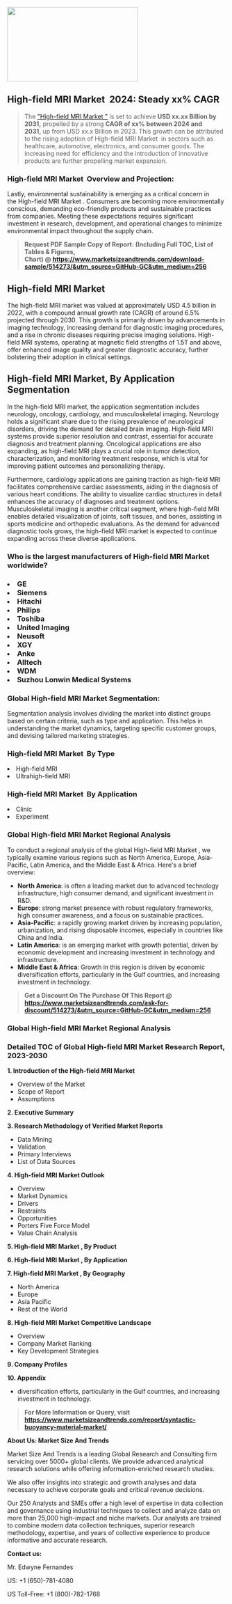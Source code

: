 <p><img class="alignnone size-medium wp-image-20088" src="https://ffe5etoiles.com/wp-content/uploads/2024/12/MST1-300x171.png" alt="" width="300" height="171" /></p><h2 id="ember46" class="ember-view reader-text-block__heading-2">High-field MRI Market &nbsp;2024: Steady&nbsp;xx% CAGR</h2><blockquote id="ember47" class="ember-view reader-text-block__blockquote">The&nbsp;<a class="app-aware-link " href="https://www.marketsizeandtrends.com/download-sample/514273/&utm_source=GitHub-GC&utm_medium=256" target="_blank" data-test-app-aware-link="">"High-field MRI Market "</a>&nbsp;is set to achieve&nbsp;<strong>USD&nbsp;xx.xx&nbsp;Billion by 2031,</strong>&nbsp;propelled by a strong&nbsp;<strong>CAGR of&nbsp;xx% between 2024 and 2031,</strong>&nbsp;up from USD xx.x Billion in 2023. This growth can be attributed to the rising adoption of&nbsp;High-field MRI Market &nbsp;in sectors such as healthcare, automotive, electronics, and consumer goods. The increasing need for efficiency and the introduction of innovative products are further propelling market expansion.</blockquote><h3 id="ember48" class="ember-view reader-text-block__heading-3">High-field MRI Market &nbsp;Overview and Projection:</h3><p id="ember49" class="ember-view reader-text-block__paragraph">Lastly, environmental sustainability is emerging as a critical concern in the&nbsp;High-field MRI Market . Consumers are becoming more environmentally conscious, demanding eco-friendly products and sustainable practices from companies. Meeting these expectations requires significant investment in research, development, and operational changes to minimize environmental impact throughout the supply chain.</p><blockquote id="ember50" class="ember-view reader-text-block__blockquote"><strong>Request PDF Sample Copy of Report: (Including Full TOC, List of Tables &amp; Figures, Chart)&nbsp;@&nbsp;<strong><a href="https://www.marketsizeandtrends.com/download-sample/514273/&utm_source=GitHub-GC&utm_medium=256" target="_blank">https://www.marketsizeandtrends.com/download-sample/514273/&utm_source=GitHub-GC&utm_medium=256</a></strong></strong></blockquote><h3 class=""> <h2>High-field MRI Market</h2><p>The high-field MRI market was valued at approximately USD 4.5 billion in 2022, with a compound annual growth rate (CAGR) of around 6.5% projected through 2030. This growth is primarily driven by advancements in imaging technology, increasing demand for diagnostic imaging procedures, and a rise in chronic diseases requiring precise imaging solutions. High-field MRI systems, operating at magnetic field strengths of 1.5T and above, offer enhanced image quality and greater diagnostic accuracy, further bolstering their adoption in clinical settings.</p><h2>High-field MRI Market, By Application Segmentation</h2><p>In the high-field MRI market, the application segmentation includes neurology, oncology, cardiology, and musculoskeletal imaging. Neurology holds a significant share due to the rising prevalence of neurological disorders, driving the demand for detailed brain imaging. High-field MRI systems provide superior resolution and contrast, essential for accurate diagnosis and treatment planning. Oncological applications are also expanding, as high-field MRI plays a crucial role in tumor detection, characterization, and monitoring treatment response, which is vital for improving patient outcomes and personalizing therapy.</p><p>Furthermore, cardiology applications are gaining traction as high-field MRI facilitates comprehensive cardiac assessments, aiding in the diagnosis of various heart conditions. The ability to visualize cardiac structures in detail enhances the accuracy of diagnoses and treatment options. Musculoskeletal imaging is another critical segment, where high-field MRI enables detailed visualization of joints, soft tissues, and bones, assisting in sports medicine and orthopedic evaluations. As the demand for advanced diagnostic tools grows, the high-field MRI market is expected to continue expanding across these diverse applications.</p></h3><h3 id="" class="">Who is the largest manufacturers of&nbsp;High-field MRI Market worldwide?</h3><h3 class=""></Li><Li>GE</Li><Li> Siemens</Li><Li> Hitachi</Li><Li> Philips</Li><Li> Toshiba</Li><Li> United Imaging</Li><Li> Neusoft</Li><Li> XGY</Li><Li> Anke</Li><Li> Alltech</Li><Li> WDM</Li><Li> Suzhou Lonwin Medical Systems</h3><h3 id="ember53" class="ember-view reader-text-block__heading-3">Global&nbsp;High-field MRI Market Segmentation:</h3><p id="ember54" class="ember-view reader-text-block__paragraph">Segmentation analysis involves dividing the market into distinct groups based on certain criteria, such as type and application. This helps in understanding the market dynamics, targeting specific customer groups, and devising tailored marketing strategies.</p><h3 id="" class="">High-field MRI Market &nbsp;By Type</h3><p></Li><Li>High-field MRI</Li><Li> Ultrahigh-field MRI</p><h3 id="" class="">High-field MRI Market &nbsp;By Application</h3><p class=""></Li><Li>Clinic</Li><Li> Experiment</p><h3 id="ember62" class="ember-view reader-text-block__heading-3">Global High-field MRI Market Regional Analysis</h3><p id="ember63" class="ember-view reader-text-block__paragraph">To conduct a regional analysis of the global High-field MRI Market , we typically examine various regions such as North America, Europe, Asia-Pacific, Latin America, and the Middle East &amp; Africa. Here's a brief overview:</p><ul><li><strong>North America</strong>: is often a leading market due to advanced technology infrastructure, high consumer demand, and significant investment in R&amp;D.</li><li><strong>Europe</strong>: strong market presence with robust regulatory frameworks, high consumer awareness, and a focus on sustainable practices.</li><li><strong>Asia-Pacific</strong>: a rapidly growing market driven by increasing population, urbanization, and rising disposable incomes, especially in countries like China and India.</li><li><strong>Latin America</strong>: is an emerging market with growth potential, driven by economic development and increasing investment in technology and infrastructure.</li><li><strong>Middle East &amp; Africa</strong>: Growth in this region is driven by economic diversification efforts, particularly in the Gulf countries, and increasing investment in technology.</li></ul><blockquote id="ember61" class="ember-view reader-text-block__blockquote"><strong>Get a Discount On The Purchase Of This Report @ <strong><a href="https://html-cleaner.com/" target="">https://www.marketsizeandtrends.com/ask-for-discount/514273/&utm_source=GitHub-GC&utm_medium=256</a></strong></strong></blockquote><h3 id="ember62" class="ember-view reader-text-block__heading-3">Global High-field MRI Market Regional Analysis</h3><h3 id="" class="">Detailed TOC of Global High-field MRI Market Research Report, 2023-2030</h3><p id="" class=""><strong>1. Introduction of the High-field MRI Market </strong></p><ul><li>Overview of the Market</li><li>Scope of Report</li><li>Assumptions</li></ul><p id="" class=""><strong>2. Executive Summary</strong></p><p id="" class=""><strong>3. Research Methodology of Verified Market Reports</strong></p><ul><li>Data Mining</li><li>Validation</li><li>Primary Interviews</li><li>List of Data Sources</li></ul><p id="" class=""><strong>4. High-field MRI Market Outlook</strong></p><ul><li>Overview</li><li>Market Dynamics</li><li>Drivers</li><li>Restraints</li><li>Opportunities</li><li>Porters Five Force Model</li><li>Value Chain Analysis</li></ul><p id="" class=""><strong>5. High-field MRI Market , By Product</strong></p><p id="" class=""><strong>6. High-field MRI Market , By Application</strong></p><p id="" class=""><strong>7. High-field MRI Market , By Geography</strong></p><ul><li>North America</li><li>Europe</li><li>Asia Pacific</li><li>Rest of the World</li></ul><p id="" class=""><strong>8. High-field MRI Market Competitive Landscape</strong></p><ul><li>Overview</li><li>Company Market Ranking</li><li>Key Development Strategies</li></ul><p id="" class=""><strong>9. Company Profiles</strong></p><p id="" class=""><strong>10. Appendix</strong></p><ul><li>diversification efforts, particularly in the Gulf countries, and increasing investment in technology.</li></ul><blockquote id="ember65" class="ember-view reader-text-block__blockquote"><strong>For More Information or Query, visit <strong><strong><a href="https://html-cleaner.com/" target="">https://www.marketsizeandtrends.com/report/syntactic-buoyancy-material-market/</a></strong></strong></strong></blockquote><p id="" class=""><strong>About Us: Market Size And Trends</strong></p><p id="" class="">Market Size And Trends is a leading Global Research and Consulting firm servicing over 5000+ global clients. We provide advanced analytical research solutions while offering information-enriched research studies.</p><p id="" class="">We also offer insights into strategic and growth analyses and data necessary to achieve corporate goals and critical revenue decisions.</p><p id="" class="">Our 250 Analysts and SMEs offer a high level of expertise in data collection and governance using industrial techniques to collect and analyze data on more than 25,000 high-impact and niche markets. Our analysts are trained to combine modern data collection techniques, superior research methodology, expertise, and years of collective experience to produce informative and accurate research.</p><p id="" class=""><strong>Contact us:</strong></p><p id="" class="">Mr. Edwyne Fernandes</p><p id="" class="">US: +1 (650)-781-4080</p><p id="" class="">US Toll-Free: +1 (800)-782-1768</p>

